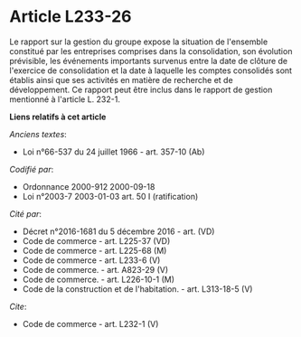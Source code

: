 # Article L233-26

Le rapport sur la gestion du groupe expose la situation de l'ensemble constitué par les entreprises comprises dans la
consolidation, son évolution prévisible, les événements importants survenus entre la date de clôture de l'exercice de
consolidation et la date à laquelle les comptes consolidés sont établis ainsi que ses activités en matière de recherche et de
développement. Ce rapport peut être inclus dans le rapport de gestion mentionné à l'article L. 232-1.

**Liens relatifs à cet article**

_Anciens textes_:

  - Loi n°66-537 du 24 juillet 1966 - art. 357-10 (Ab)

_Codifié par_:

  - Ordonnance 2000-912 2000-09-18
  - Loi n°2003-7 2003-01-03 art. 50 I (ratification)

_Cité par_:

  - Décret n°2016-1681 du 5 décembre 2016 - art. (VD)
  - Code de commerce - art. L225-37 (VD)
  - Code de commerce - art. L225-68 (M)
  - Code de commerce - art. L233-6 (V)
  - Code de commerce. - art. A823-29 (V)
  - Code de commerce. - art. L226-10-1 (M)
  - Code de la construction et de l'habitation. - art. L313-18-5 (V)

_Cite_:

  - Code de commerce - art. L232-1 (V)
